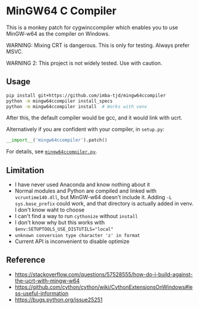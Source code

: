 # MinGW64 C Compiler

This is a monkey patch for cygwinccompiler which enables you to use MinGW-w64 as the compiler on Windows.

WARNING: Mixing CRT is dangerous. This is only for testing. Always prefer MSVC.

WARNING 2: This project is not widely tested. Use with caution.

## Usage

```bash
pip install git+https://github.com/imba-tjd/mingw64ccompiler
python -m mingw64ccompiler install_specs
python -m mingw64ccompiler install  # Works with venv
```

After this, the default compiler would be gcc, and it would link with ucrt.

Alternatively if you are confident with your compiler, in `setup.py`:

```py
__import__('mingw64ccompiler').patch()
```

For details, see [`mingw64ccompiler.py`](./mingw64ccompiler.py).

## Limitation

* I have never used Anaconda and know nothing about it
* Normal modules and Python are compiled and linked with `vcruntime140.dll`, but MinGW-w64 doesn't include it. Adding `-L sys.base_prefix` could work, and that directory is actually added in venv. I don't know waht to choose
* I can't find a way to run `cythonize` without `install`
* I don't know why but this works with `$env:SETUPTOOLS_USE_DISTUTILS="local"`
* `unknown conversion type character 'z' in format`
* Current API is inconvenient to disable optimize

## Reference

* https://stackoverflow.com/questions/57528555/how-do-i-build-against-the-ucrt-with-mingw-w64
* https://github.com/cython/cython/wiki/CythonExtensionsOnWindows#less-useful-information
* https://bugs.python.org/issue25251
